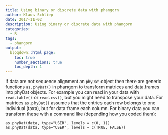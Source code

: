 ```yaml
---
title: Using binary or discrete data with phangorn
author: Klaus Schliep
date: 2017-11-02
description: Using binary or discrete data with phangorn
categories:
  - R
tags:
  - phangorn
output:
  blogdown::html_page:
    toc: true
    number_sections: true
    toc_depth: 1
---
```




If data are not sequence alignment an `phyDat` object then there are generic functions `as.phyDat()` in phangorn to transform matrices and data.frames into phyDat objects.
For example you can read in your data with `read.table()` or `read.csv()`, but you might need to transpose your data. For matrices `as.phyDat()` assumes that the entries each row belongs to one individual (taxa), but for data.frame each column. For binary data you can transform these with a command like (depending how you coded them):
```
as.phyDat(data, type="USER", levels = c(0, 1))
as.phyDat(data, type="USER", levels = c(TRUE, FALSE))
```

